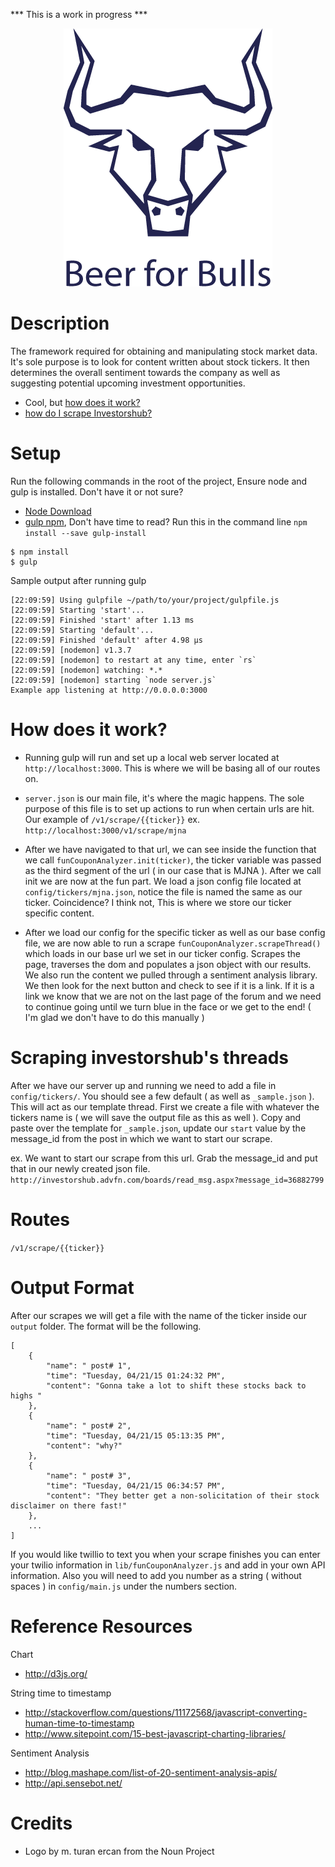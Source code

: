 *** This is a work in progress ***

<p align="center">
  <img src="/media/images/logo.png" alt="Fun Coupon Analyzer"/>
</p>

Description
===

The framework required for obtaining and manipulating stock market data. It's sole purpose is to look for content 
written about stock tickers. It then determines the overall sentiment towards the company as well as suggesting 
potential upcoming investment opportunities.

* Cool, but [how does it work?](#how-does-it-work)
* [how do I scrape Investorshub?](#scraping-investorshubs-threads)

Setup
====

Run the following commands in the root of the project, Ensure node and gulp is installed.
Don't have it or not sure? 

* [Node Download](https://nodejs.org/download/)
* [gulp npm](https://www.npmjs.com/package/gulp-install), Don't have time to read? Run this in the command line `npm install --save gulp-install`

```
$ npm install
$ gulp
```

Sample output after running gulp

```
[22:09:59] Using gulpfile ~/path/to/your/project/gulpfile.js
[22:09:59] Starting 'start'...
[22:09:59] Finished 'start' after 1.13 ms
[22:09:59] Starting 'default'...
[22:09:59] Finished 'default' after 4.98 μs
[22:09:59] [nodemon] v1.3.7
[22:09:59] [nodemon] to restart at any time, enter `rs`
[22:09:59] [nodemon] watching: *.*
[22:09:59] [nodemon] starting `node server.js`
Example app listening at http://0.0.0.0:3000
```

How does it work?
===

* Running gulp will run and set up a local web server located at `http://localhost:3000`. This is where we will be basing
all of our routes on.

* `server.json` is our main file, it's where the magic happens. The sole purpose of this file is to set up actions to run
when certain urls are hit. Our example of `/v1/scrape/{{ticker}}` ex. `http://localhost:3000/v1/scrape/mjna`

* After we have navigated to that url, we can see inside the function that we call  `funCouponAnalyzer.init(ticker)`, 
the ticker variable was passed as the third segment of the url ( in our case that is MJNA ). After we call init we are now 
at the fun part. We load a json config file located at `config/tickers/mjna.json`, notice the file is named the same as our ticker.
Coincidence? I think not, This is where we store our ticker specific content. 

* After we load our config for the specific ticker as well as our base config file, we are now able to run a scrape 
`funCouponAnalyzer.scrapeThread()` which loads in our base url we set in our ticker config. Scrapes the page, traverses the dom and
populates a json object with our results. We also run the content we pulled through a sentiment analysis library.
We then look for the next button and check to see if it is a link. If it is a link we know that we are not on the last page 
of the forum and we need to continue going until we turn blue in the face or we get to the end! ( I'm glad we don't have to do this
manually )

Scraping investorshub's threads
===
After we have our server up and running we need to add a file in `config/tickers/`. You should see a few default ( as well as `_sample.json` ).
This will act as our template thread. First we create a file with whatever the tickers name is ( we will save the output file as this as well ).
Copy and paste over the template for `_sample.json`, update our `start` value by the message_id from the post in which we want to start our scrape.

ex.
We want to start our scrape from this url. Grab the message_id and put that in our newly created json file.
`http://investorshub.advfn.com/boards/read_msg.aspx?message_id=36882799`


Routes
===
`/v1/scrape/{{ticker}}`

Output Format
===
After our scrapes we will get a file with the name of the ticker inside our `output` folder.
The format will be the following.

```
[
    {
        "name": " post# 1",
        "time": "Tuesday, 04/21/15 01:24:32 PM",
        "content": "Gonna take a lot to shift these stocks back to highs "
    },
    {
        "name": " post# 2",
        "time": "Tuesday, 04/21/15 05:13:35 PM",
        "content": "why?"
    },
    {
        "name": " post# 3",
        "time": "Tuesday, 04/21/15 06:34:57 PM",
        "content": "They better get a non-solicitation of their stock disclaimer on there fast!"
    },
    ...
]
```

If you would like twillio to text you when your scrape finishes you can enter your twilio information in `lib/funCouponAnalyzer.js` and 
add in your own API information. Also you will need to add you number as a string ( without spaces ) in `config/main.js` under the numbers section.

Reference Resources
===
Chart 
* http://d3js.org/

String time to timestamp 
* http://stackoverflow.com/questions/11172568/javascript-converting-human-time-to-timestamp
* http://www.sitepoint.com/15-best-javascript-charting-libraries/

Sentiment Analysis
* http://blog.mashape.com/list-of-20-sentiment-analysis-apis/
* http://api.sensebot.net/

Credits
===
* Logo by m. turan ercan from the Noun Project